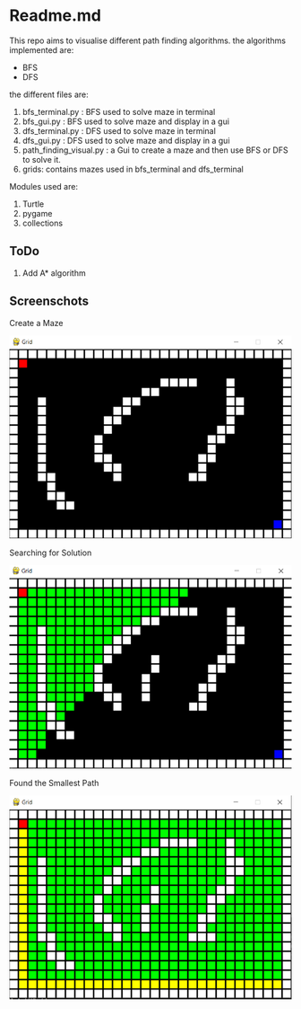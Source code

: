 # Readme.md

This repo aims to visualise different path finding algorithms.
the algorithms implemented are:

* BFS
* DFS

the different files are:

1. bfs_terminal.py : BFS used to solve maze in terminal
2. bfs_gui.py : BFS used to solve maze and display in a gui
3. dfs_terminal.py : DFS used to solve maze in terminal
4. dfs_gui.py : DFS used to solve maze and display in a gui
5. path_finding_visual.py : a Gui to create a maze and then use BFS or DFS to solve it.
6. grids: contains mazes used in bfs_terminal and dfs_terminal

Modules used are:

1. Turtle
2. pygame
3. collections

## ToDo

1. Add A* algorithm

## Screenschots

Create a Maze

![Create a Maze](screenshots/create_maze.png)

Searching for Solution

![Searching for Solution](screenshots/searching.png)

Found the Smallest Path

![Found the Smallest Path](screenshots/finished.png)
